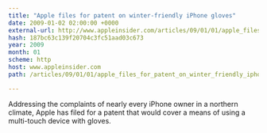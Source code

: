 ```yaml
---
title: "Apple files for patent on winter-friendly iPhone gloves"
date: 2009-01-02 02:00:00 +0000
external-url: http://www.appleinsider.com/articles/09/01/01/apple_files_for_patent_on_winter_friendly_iphone_gloves.html
hash: 187bc63c139f20704c3fc51aad03c673
year: 2009
month: 01
scheme: http
host: www.appleinsider.com
path: /articles/09/01/01/apple_files_for_patent_on_winter_friendly_iphone_gloves.html

---
```


Addressing the complaints of nearly every iPhone owner in a northern climate, Apple has filed for a patent that would cover a means of using a multi-touch device with gloves.
